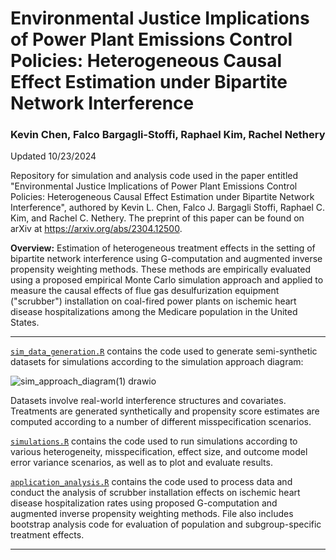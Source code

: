 # Environmental Justice Implications of Power Plant Emissions Control Policies: Heterogeneous Causal Effect Estimation under Bipartite Network Interference

### Kevin Chen, Falco Bargagli-Stoffi, Raphael Kim, Rachel Nethery

Updated 10/23/2024

Repository for simulation and analysis code used in the paper entitled "Environmental Justice Implications of Power Plant Emissions Control Policies: Heterogeneous Causal Effect Estimation under Bipartite Network Interference", authored by Kevin L. Chen, Falco J. Bargagli Stoffi, Raphael C. Kim, and Rachel C. Nethery. The preprint of this paper can be found on arXiv at https://arxiv.org/abs/2304.12500.

**Overview:** Estimation of heterogeneous treatment effects in the setting of bipartite network interference using G-computation and augmented inverse propensity weighting methods. These methods are empirically evaluated using a proposed empirical Monte Carlo simulation approach and applied to measure the causal effects of flue gas desulfurization equipment ("scrubber") installation on coal-fired power plants on ischemic heart disease hospitalizations among the Medicare population in the United States.

***

[`sim_data_generation.R`](https://github.com/NSAPH-Projects/BNI-HTE/blob/master/code/sim_data_generation.R) contains the code used to generate semi-synthetic datasets for simulations according to the simulation approach diagram:

![sim_approach_diagram(1) drawio](https://user-images.githubusercontent.com/42856787/229964368-760977d1-0624-4845-9b08-2dbb60e0150e.png)

Datasets involve real-world interference structures and covariates. Treatments are generated synthetically and propensity score estimates are computed according to a number of different misspecification scenarios.

[`simulations.R`](https://github.com/NSAPH-Projects/BNI-HTE/blob/master/code/simulations.R) contains the code used to run simulations according to various heterogeneity, misspecification, effect size, and outcome model error variance scenarios, as well as to plot and evaluate results.

[`application_analysis.R`](https://github.com/NSAPH-Projects/BNI-HTE/blob/master/code/application_analysis.R) contains the code used to process data and conduct the analysis of scrubber installation effects on ischemic heart disease hospitalization rates using proposed G-computation and augmented inverse propensity weighting methods. File also includes bootstrap analysis code for evaluation of population and subgroup-specific treatment effects.

***



